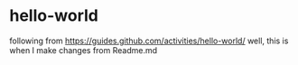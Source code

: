 # hello-world
following from https://guides.github.com/activities/hello-world/
well, this is when I make changes from Readme.md
